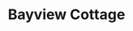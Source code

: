 ---
photo_name: /img/bay-view-cottage-nb.jpg
photo_alt: Bayview Cottage in North Bend, OR
title: Bayview Cottage
property_name: Bayview Cottage
property_category: '4'
address:
  street: 
  street2: 
  city: North Bend
  state: OR
  zip: '97459'
phone_toll_free: 
phone_local: 
units: '1'
cost: '3'
property_description: >-
  Waterfront Cottage with gorgeous sunsets and views. Escape to the beautiful S Oregon Coast and enjoy your stay in a lovely home with nearby shopping, beaches, sand dunes, parks, museums, golfing, and much more, you are sure to enjoy your stay!
website: 'https://www.airbnb.com/rooms/21474080'
amenityList: 
  - amenitySelect: '6'
  - amenitySelect: '7'
---